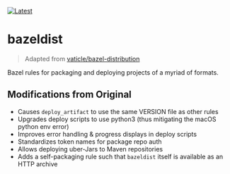 [![Latest](https://maven.jtrim777.dev/api/badge/latest/releases/dev/jtrim777/bazeldist)](https://github.com/jtrim777-dev/bazeldist)

# bazeldist
> Adapted from [vaticle/bazel-distribution](https://github.com/vaticle/bazel-distribution)

Bazel rules for packaging and deploying projects of a myriad of formats.

## Modifications from Original
- Causes `deploy_artifact` to use the same VERSION file as other rules
- Upgrades deploy scripts to use python3 (thus mitigating the macOS python
  env error)
- Improves error handling & progress displays in deploy scripts
- Standardizes token names for package repo auth
- Allows deploying uber-Jars to Maven repositories
- Adds a self-packaging rule such that `bazeldist` itself is available as an HTTP archive
